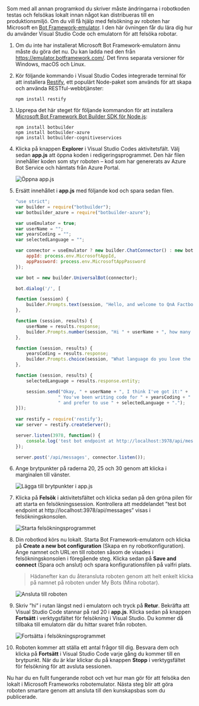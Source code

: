 Som med all annan programkod du skriver måste ändringarna i robotkoden testas och felsökas lokalt innan något kan distribueras till en produktionsmiljö. Om du vill få hjälp med felsökning av roboten har Microsoft en [Bot Framework-emulator](https://emulator.botframework.com/). I den här övningen får du lära dig hur du använder Visual Studio Code och emulatorn för att felsöka robotar.

1. Om du inte har installerat Microsoft Bot Framework-emulatorn ännu måste du göra det nu. Du kan ladda ned den från https://emulator.botframework.com/. Det finns separata versioner för Windows, macOS och Linux.

1. Kör följande kommando i Visual Studio Codes integrerade terminal för att installera [Restify](http://restify.com/), ett populärt Node-paket som används för att skapa och använda RESTful-webbtjänster:

    ```
    npm install restify
    ```

1. Upprepa det här steget för följande kommandon för att installera [Microsoft Bot Framework Bot Builder SDK för Node.js](https://docs.microsoft.com/bot-framework/nodejs/bot-builder-nodejs-quickstart):

    ```
    npm install botbuilder
    npm install botbuilder-azure
    npm install botbuilder-cognitiveservices
    ```

1. Klicka på knappen **Explorer** i Visual Studio Codes aktivitetsfält. Välj sedan **app.js** att öppna koden i redigeringsprogrammet. Den här filen innehåller koden som styr roboten – kod som har genererats av Azure Bot Service och hämtats från Azure Portal.

    ![Öppna app.js](../media-draft/5-vs-select-index-js.png)

1. Ersätt innehållet i **app.js** med följande kod och spara sedan filen.

    ```JavaScript
    "use strict";
    var builder = require("botbuilder");
    var botbuilder_azure = require("botbuilder-azure");
    
    var useEmulator = true; 
    var userName = ""; 
    var yearsCoding = ""; 
    var selectedLanguage = "";
    
    var connector = useEmulator ? new builder.ChatConnector() : new botbuilder_azure.BotServiceConnector({
        appId: process.env.MicrosoftAppId,
        appPassword: process.env.MicrosoftAppPassword      
    });
    
    var bot = new builder.UniversalBot(connector);
    
    bot.dialog('/', [
    
    function (session) {
        builder.Prompts.text(session, "Hello, and welcome to QnA Factbot! What's your name?");
    },
    
    function (session, results) {
        userName = results.response;
        builder.Prompts.number(session, "Hi " + userName + ", how many years have you been writing code?"); 
    },
    
    function (session, results) {
        yearsCoding = results.response;
        builder.Prompts.choice(session, "What language do you love the most?", ["C#", "Python", "Node.js", "Visual FoxPro"]);
    },
    
    function (session, results) {
        selectedLanguage = results.response.entity;   
    
        session.send("Okay, " + userName + ", I think I've got it:" +
                    " You've been writing code for " + yearsCoding + " years," +
                    " and prefer to use " + selectedLanguage + ".");
    }]);
     
    var restify = require('restify');
    var server = restify.createServer();

    server.listen(3978, function() {
        console.log('test bot endpoint at http://localhost:3978/api/messages');
    });

    server.post('/api/messages', connector.listen());    
    ```

1. Ange brytpunkter på raderna 20, 25 och 30 genom att klicka i marginalen till vänster.
 
    ![Lägga till brytpunkter i app.js](../media-draft/5-vs-add-breakpoints.png)

1. Klicka på **Felsök** i aktivitetsfältet och klicka sedan på den gröna pilen för att starta en felsökningssession. Kontrollera att meddelandet ”test bot endpoint at http://localhost:3978/api/messages” visas i felsökningskonsolen.
 
    ![Starta felsökningsprogrammet](../media-draft/5-vs-launch-debugger.png)

1. Din robotkod körs nu lokalt. Starta Bot Framework-emulatorn och klicka på **Create a new bot configuration** (Skapa en ny robotkonfiguration). Ange namnet och URL:en till roboten såsom de visades i felsökningskonsolen i föregående steg. Klicka sedan på **Save and connect** (Spara och anslut) och spara konfigurationsfilen på valfri plats.

    > Hädanefter kan du återansluta roboten genom att helt enkelt klicka på namnet på roboten under My Bots (Mina robotar).

    ![Ansluta till roboten](../media-draft/5-new-bot-configuration.png)

1. Skriv ”hi” i rutan längst ned i emulatorn och tryck på **Retur**. Bekräfta att Visual Studio Code stannar på rad 20 i **app.js**. Klicka sedan på knappen **Fortsätt** i verktygsfältet för felsökning i Visual Studio. Du kommer då tillbaka till emulatorn där du hittar svaret från roboten.
 
    ![Fortsätta i felsökningsprogrammet](../media-draft/5-continue-debugging.png)

1. Roboten kommer att ställa ett antal frågor till dig. Besvara dem och klicka på **Fortsätt** i Visual Studio Code varje gång du kommer till en brytpunkt. När du är klar klickar du på knappen **Stopp** i verktygsfältet för felsökning för att avsluta sessionen.

Nu har du en fullt fungerande robot och vet hur man gör för att felsöka den lokalt i Microsoft Frameworks robotemulator. Nästa steg blir att göra roboten smartare genom att ansluta till den kunskapsbas som du publicerade.